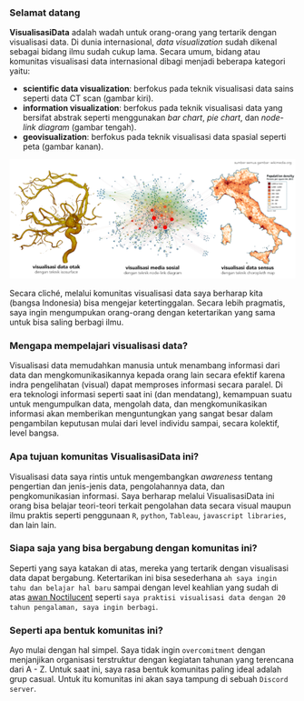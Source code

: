### Selamat datang

**VisualisasiData** adalah wadah untuk orang-orang yang tertarik dengan visualisasi data. Di dunia internasional, *data visualization* sudah dikenal sebagai bidang ilmu sudah cukup lama. Secara umum, bidang atau komunitas visualisasi data internasional dibagi menjadi beberapa kategori yaitu:

- **scientific data visualization**: berfokus pada teknik visualisasi data sains seperti data CT scan (gambar kiri). 
- **information visualization**: berfokus pada teknik visualisasi data yang bersifat abstrak seperti  menggunakan *bar chart*, *pie chart*, dan *node-link diagram* (gambar tengah).
- **geovisualization**: berfokus pada teknik visualisasi data spasial seperti peta (gambar kanan). 

![alt](./contoh_visualisasi_data.png
)

Secara cliché, melalui komunitas visualisasi data saya berharap kita (bangsa Indonesia) bisa mengejar ketertinggalan. Secara lebih pragmatis, saya ingin mengumpukan orang-orang dengan ketertarikan yang sama untuk bisa saling berbagi ilmu. 

### Mengapa mempelajari visualisasi data? 

Visualisasi data memudahkan manusia untuk menambang informasi dari data dan mengkomunikasikannya kepada orang lain secara efektif karena indra pengelihatan (visual) dapat memproses informasi secara paralel. Di era teknologi informasi seperti saat ini (dan mendatang), kemampuan suatu untuk mengumpulkan data, mengolah data, dan mengkomunikasikan informasi akan memberikan menguntungkan yang sangat besar dalam pengambilan keputusan mulai dari level individu sampai, secara kolektif, level bangsa.

### Apa tujuan komunitas VisualisasiData ini? 

Visualisasi data saya rintis untuk mengembangkan *awareness* tentang pengertian dan jenis-jenis data, pengolahannya data, dan pengkomunikasian informasi. Saya berharap melalui VisualisasiData ini orang bisa belajar teori-teori terkait pengolahan data secara visual maupun ilmu praktis seperti penggunaan `R`, `python`, `Tableau`, `javascript libraries`, dan lain lain.

### Siapa saja yang bisa bergabung dengan komunitas ini?

Seperti yang saya katakan di atas, mereka yang tertarik dengan visualisasi data dapat bergabung. Ketertarikan ini bisa sesederhana `ah saya ingin tahu dan belajar hal baru` sampai dengan level keahlian yang sudah di atas [awan Noctilucent](https://en.wikipedia.org/wiki/Noctilucent_cloud) seperti `saya praktisi visualisasi data dengan 20 tahun pengalaman, saya ingin berbagi`. 

### Seperti apa bentuk komunitas ini?

Ayo mulai dengan hal simpel. Saya tidak ingin `overcomitment` dengan menjanjikan organisasi terstruktur dengan kegiatan tahunan yang terencana dari A - Z. Untuk saat ini, saya rasa bentuk komunitas paling ideal adalah grup casual. Untuk itu komunitas ini akan saya tampung di sebuah `Discord server`.  